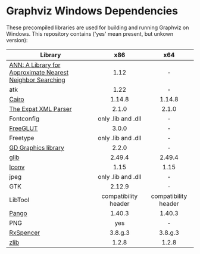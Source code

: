 # Graphviz Windows Dependencies

These precompiled libraries are used for building and running Graphviz on Windows. This repository contains ('yes' mean present, but unkown version):

| Library | x86 | x64 |
| ------- | :-: | :-: |
| [ANN: A Library for Approximate Nearest Neighbor Searching](http://www.cs.umd.edu/~mount/ANN/) | 1.12 | - |
| atk | 1.22 | - |
| [Cairo](http://windows.php.net/downloads/pecl/deps/) | 1.14.8 | 1.14.8 |
| [The Expat XML Parser](http://windows.php.net/downloads/pecl/deps/) | 2.1.0 | 2.1.0 |
| Fontconfig | only .lib and .dll | - |
| [FreeGLUT](http://www.transmissionzero.co.uk/software/freeglut-devel/) | 3.0.0 | - |
| Freetype | only .lib and .dll | - |
| [GD Graphics library](https://libgd.github.io/) | 2.2.0 | - |
| [glib](http://windows.php.net/downloads/php-sdk/deps/vc14/) | 2.49.4 | 2.49.4 |
| [Iconv](http://windows.php.net/downloads/php-sdk/deps/vc14/) | 1.15 | 1.15 |
| jpeg | only .lib and .dll | - |
| GTK | 2.12.9 | - |
| LibTool | compatibility header | compatibility header |
| [Pango](http://windows.php.net/downloads/pecl/deps/) | 1.40.3 | 1.40.3 |
| PNG | yes | - |
| [RxSpencer](http://gnuwin32.sourceforge.net/packages/rxspencer.htm) | 3.8.g.3 | 3.8.g.3 |
| [zlib](http://windows.php.net/downloads/php-sdk/deps/vc14/x64/) | 1.2.8 | 1.2.8 |
